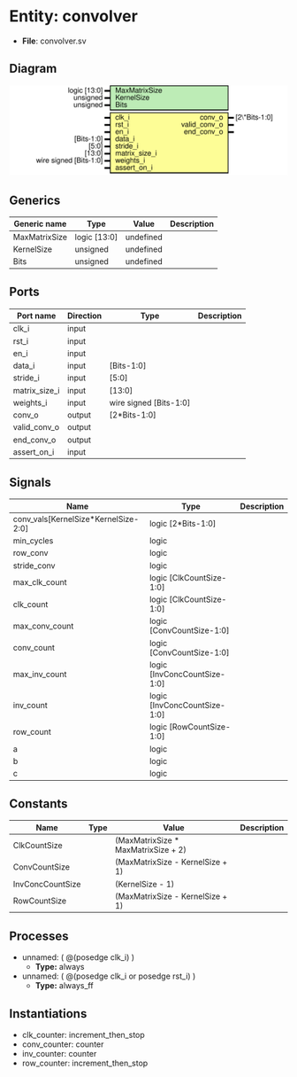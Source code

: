 
# Entity: convolver 
- **File**: convolver.sv

## Diagram
![Diagram](convolver.svg "Diagram")
## Generics

| Generic name  | Type         | Value     | Description |
| ------------- | ------------ | --------- | ----------- |
| MaxMatrixSize | logic [13:0] | undefined |             |
| KernelSize    | unsigned     | undefined |             |
| Bits          | unsigned     | undefined |             |

## Ports

| Port name     | Direction | Type                   | Description |
| ------------- | --------- | ---------------------- | ----------- |
| clk_i         | input     |                        |             |
| rst_i         | input     |                        |             |
| en_i          | input     |                        |             |
| data_i        | input     | [Bits-1:0]             |             |
| stride_i      | input     | [5:0]                  |             |
| matrix_size_i | input     | [13:0]                 |             |
| weights_i     | input     | wire signed [Bits-1:0] |             |
| conv_o        | output    | [2*Bits-1:0]           |             |
| valid_conv_o  | output    |                        |             |
| end_conv_o    | output    |                        |             |
| assert_on_i   | input     |                        |             |

## Signals

| Name                                 | Type                         | Description |
| ------------------------------------ | ---------------------------- | ----------- |
| conv_vals[KernelSize*KernelSize-2:0] | logic [2*Bits-1:0]           |             |
| min_cycles                           | logic                        |             |
| row_conv                             | logic                        |             |
| stride_conv                          | logic                        |             |
| max_clk_count                        | logic [ClkCountSize-1:0]     |             |
| clk_count                            | logic [ClkCountSize-1:0]     |             |
| max_conv_count                       | logic [ConvCountSize-1:0]    |             |
| conv_count                           | logic [ConvCountSize-1:0]    |             |
| max_inv_count                        | logic [InvConcCountSize-1:0] |             |
| inv_count                            | logic [InvConcCountSize-1:0] |             |
| row_count                            | logic [RowCountSize-1:0]     |             |
| a                                    | logic                        |             |
| b                                    | logic                        |             |
| c                                    | logic                        |             |

## Constants

| Name             | Type | Value                               | Description |
| ---------------- | ---- | ----------------------------------- | ----------- |
| ClkCountSize     |      | (MaxMatrixSize * MaxMatrixSize + 2) |             |
| ConvCountSize    |      | (MaxMatrixSize - KernelSize + 1)    |             |
| InvConcCountSize |      | (KernelSize - 1)                    |             |
| RowCountSize     |      | (MaxMatrixSize - KernelSize + 1)    |             |

## Processes
- unnamed: ( @(posedge clk_i) )
  - **Type:** always
- unnamed: ( @(posedge clk_i or posedge rst_i) )
  - **Type:** always_ff

## Instantiations

- clk_counter: increment_then_stop
- conv_counter: counter
- inv_counter: counter
- row_counter: increment_then_stop
